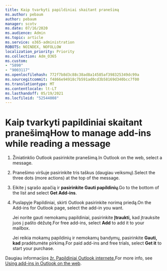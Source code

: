 ```yaml
---
title: Kaip tvarkyti papildiniai skaitant pranešimą
ms.author: pebaum
author: pebaum
manager: scotv
ms.date: 07/16/2020
ms.audience: Admin
ms.topic: article
ms.service: o365-administration
ROBOTS: NOINDEX, NOFOLLOW
localization_priority: Priority
ms.collection: Adm_O365
ms.custom:
- "5890"
- "9003117"
ms.openlocfilehash: 772f7b8d3c88c38ad8a14585af398325349dc99a
ms.sourcegitcommit: f4866e94918c7b591ad0cd3b58169d340bcc7f00
ms.translationtype: MT
ms.contentlocale: lt-LT
ms.lasthandoff: 05/19/2021
ms.locfileid: "52544008"
---
```

# <a name="how-to-manage-add-ins-while-reading-a-message"></a><span data-ttu-id="d4806-102">Kaip tvarkyti papildiniai skaitant pranešimą</span><span class="sxs-lookup"><span data-stu-id="d4806-102">How to manage add-ins while reading a message</span></span>

1. <span data-ttu-id="d4806-103">Žiniatinklio Outlook pasirinkite pranešimą.</span><span class="sxs-lookup"><span data-stu-id="d4806-103">In Outlook on the web, select a message.</span></span>
    
2. <span data-ttu-id="d4806-104">Pranešimo viršuje pasirinkite tris taškus (daugiau veiksmų).</span><span class="sxs-lookup"><span data-stu-id="d4806-104">Select the three dots (more actions) at the top of the message.</span></span>

3. <span data-ttu-id="d4806-105">Eikite į sąrašo apačią ir **pasirinkite Gauti papildinių**.</span><span class="sxs-lookup"><span data-stu-id="d4806-105">Go to the bottom of the list and select **Get Add-ins**.</span></span>
    
4. <span data-ttu-id="d4806-106">Puslapyje Papildiniai, skirti Outlook pasirinkite norimą priedą.</span><span class="sxs-lookup"><span data-stu-id="d4806-106">On the Add-ins for Outlook page, select the add-in you want.</span></span>
    
    <span data-ttu-id="d4806-107">Jei norite gauti nemokamų papildiniai, pasirinkite **Įtraukti,** kad įtrauksite juos į pašto dėžutę.</span><span class="sxs-lookup"><span data-stu-id="d4806-107">For free add-ins, select **Add** to add it to your mailbox.</span></span>
    
    <span data-ttu-id="d4806-108">Jei reikia mokamų papildinių ir nemokamų bandymų, pasirinkite **Gauti, kad** pradėtumėte pirkimą.</span><span class="sxs-lookup"><span data-stu-id="d4806-108">For paid add-ins and free trials, select **Get it** to start your purchase.</span></span>
    
<span data-ttu-id="d4806-109">Daugiau informacijos [žr. Papildiniai Outlook internete.](https://support.microsoft.com/office/using-add-ins-in-outlook-on-the-web-8f2ce816-5df4-44a5-958c-f7f9d6dabdce)</span><span class="sxs-lookup"><span data-stu-id="d4806-109">For more info, see [Using add-ins in Outlook on the web](https://support.microsoft.com/office/using-add-ins-in-outlook-on-the-web-8f2ce816-5df4-44a5-958c-f7f9d6dabdce).</span></span>